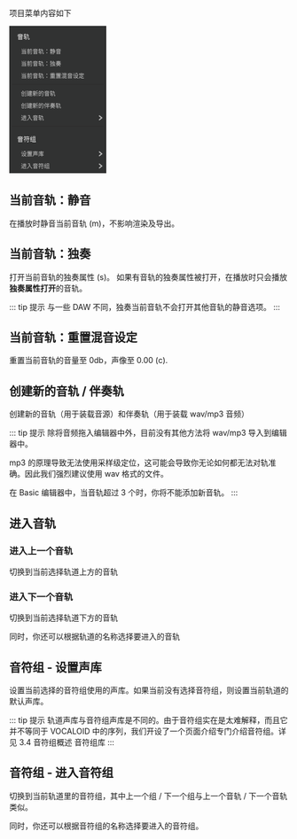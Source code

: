 项目菜单内容如下

![项目菜单](/2/2.15.png)

## 当前音轨：静音

在播放时静音当前音轨 (m)，不影响渲染及导出。

## 当前音轨：独奏

打开当前音轨的独奏属性 (s)。
如果有音轨的独奏属性被打开，在播放时只会播放**独奏属性打开**的音轨。

::: tip 提示
与一些 DAW 不同，独奏当前音轨不会打开其他音轨的静音选项。
:::

## 当前音轨：重置混音设定

重置当前音轨的音量至 0db，声像至 0.00 (c).

## 创建新的音轨 / 伴奏轨

创建新的音轨（用于装载音源）和伴奏轨（用于装载 wav/mp3 音频）

::: tip 提示
除将音频拖入编辑器中外，目前没有其他方法将 wav/mp3 导入到编辑器中。

mp3 的原理导致无法使用采样级定位，这可能会导致你无论如何都无法对轨准确。因此我们强烈建议使用 wav 格式的文件。

在 Basic 编辑器中，当音轨超过 3 个时，你将不能添加新音轨。
:::

## 进入音轨

### 进入上一个音轨

切换到当前选择轨道上方的音轨

### 进入下一个音轨

切换到当前选择轨道下方的音轨

同时，你还可以根据轨道的名称选择要进入的音轨

## 音符组 - 设置声库

设置当前选择的音符组使用的声库。如果当前没有选择音符组，则设置当前轨道的默认声库。

::: tip 提示
轨道声库与音符组声库是不同的。由于音符组实在是太难解释，而且它并不等同于 VOCALOID 中的序列，我们开设了一个页面介绍专门介绍音符组。详见 3.4 音符组概述 音符组库
:::

## 音符组 - 进入音符组

切换到当前轨道里的音符组，其中上一个组 / 下一个组与上一个音轨 / 下一个音轨类似。

同时，你还可以根据音符组的名称选择要进入的音符组。

<Vssue :title="$title" />